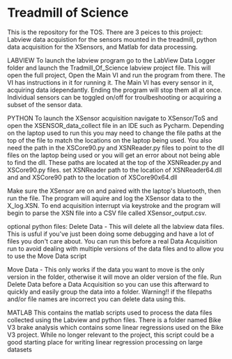 # Treadmill of Science

This is the repository for the TOS. There are 3 peices to this project: Labview data acquistion for the sensors mounted in the treadmill, python data acquisition for the XSensors, and Matlab for data processing.

LABVIEW
To launch the labview program go to the LabView Data Logger folder and launch the Tradmill_Of_Science labview project file. This will open the full project, Open the Main VI and run the program from there. The VI has instructions in it for running it. The Main VI has every sensor in it, acquiring data idependantly. Ending the program will stop them all at once. Individual sensors can be toggled on/off for troulbeshooting or acquiring a subset of the sensor data.

PYTHON
To launch the XSensor acquisition navigate to XSensor/ToS and open the XSENSOR_data_collect file in an IDE such as Pycharm. Depending on the laptop used to run this you may need to change the file paths at the top of the file to match the locations on the laptop being used. You also need the path in the XSCore90.py and XSNReader.py files to point to the dll files on the laptop being used or you will get an error about not being able to find the dll. These paths are located at the top of the XSNReader.py and XSCore90.py files. set XSNReader path to the location of XSNReader64.dll and and XSCore90 path to the location of XSCore90x64.dll

Make sure the XSensor are on and paired with the laptop's bluetooth, then run the file. The program will aquire and log the XSensor data to the X_log.XSN. To end acquisition interrupt via keystroke and the program will begin to parse the XSN file into a CSV file called XSensor_output.csv.

optional python files:
Delete Data - This will delete all the labview data files. This is usful if you've just been doing some debugging and have a lot of files you don't care about. You can run this before a real Data Acquisition run to avoid dealing with multiple versions of the data files and to allow you to use the Move Data script

Move Data - This only works if the data you want to move is the only version in the folder, otherwise it will move an older version of the file. Run Delete Data before a Data Acquisition so you can use this afterward to quickly and easily group the data into a folder. Warning!! if the filepaths and/or file names are incorrect you can delete data using this.

MATLAB
This contains the matlab scripts used to process the data files collected using the Labview and python files. There is a folder named Bike V3 brake analysis which contains some linear regressions used on the Bike V3 project. While no longer relevant to the project, this script could be a good starting place for writing linear regression processing on large datasets
